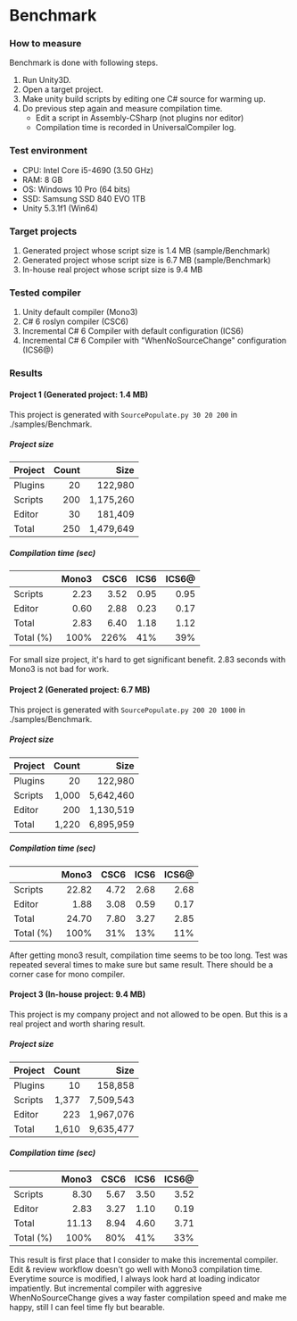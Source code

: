 # Benchmark

### How to measure

Benchmark is done with following steps.
 1. Run Unity3D.
 1. Open a target project.
 1. Make unity build scripts by editing one C# source for warming up.
 1. Do previous step again and measure compilation time.
    - Edit a script in Assembly-CSharp (not plugins nor editor)
    - Compilation time is recorded in UniversalCompiler log.

### Test environment

- CPU: Intel Core i5-4690 (3.50 GHz)
- RAM: 8 GB
- OS: Windows 10 Pro (64 bits)
- SSD: Samsung SSD 840 EVO 1TB
- Unity 5.3.1f1 (Win64)

### Target projects

 1. Generated project whose script size is 1.4 MB (sample/Benchmark)
 1. Generated project whose script size is 6.7 MB (sample/Benchmark)
 1. In-house real project whose script size is 9.4 MB

### Tested compiler

 1. Unity default compiler (Mono3)
 1. C# 6 roslyn compiler (CSC6)
 1. Incremental C# 6 Compiler with default configuration (ICS6)
 1. Incremental C# 6 Compiler with "WhenNoSourceChange" configuration (ICS6@)

### Results

#### Project 1 (Generated project: 1.4 MB)

This project is generated with `SourcePopulate.py 30 20 200` in ./samples/Benchmark.

##### Project size

| Project  | Count | Size      |
| :------- | ----: | --------: |
| Plugins  |    20 |   122,980 |
| Scripts  |   200 | 1,175,260 |
| Editor   |    30 |   181,409 |
| Total    |   250 | 1,479,649 |

##### Compilation time (sec)

|           | Mono3 | CSC6  | ICS6  | ICS6@ |
| :-------- | ----: | ----: | ----: | ----: |
| Scripts   |  2.23 |  3.52 |  0.95 |  0.95 |
| Editor    |  0.60 |  2.88 |  0.23 |  0.17 |
| Total     |  2.83 |  6.40 |  1.18 |  1.12 |
| Total (%) |  100% |  226% |   41% |   39% |

For small size project, it's hard to get significant benefit.
2.83 seconds with Mono3 is not bad for work.

#### Project 2 (Generated project: 6.7 MB)

This project is generated with `SourcePopulate.py 200 20 1000` in ./samples/Benchmark.

##### Project size

| Project  | Count | Size      |
| :------- | ----: | --------: |
| Plugins  |    20 |   122,980 |
| Scripts  | 1,000 | 5,642,460 |
| Editor   |   200 | 1,130,519 |
| Total    | 1,220 | 6,895,959 |

##### Compilation time (sec)

|           | Mono3 | CSC6  | ICS6  | ICS6@ |
| :-------- | ----: | ----: | ----: | ----: |
| Scripts   | 22.82 |  4.72 |  2.68 |  2.68 |
| Editor    |  1.88 |  3.08 |  0.59 |  0.17 |
| Total     | 24.70 |  7.80 |  3.27 |  2.85 |
| Total (%) |  100% |   31% |   13% |   11% |

After getting mono3 result, compilation time seems to be too long.
Test was repeated several times to make sure but same result.
There should be a corner case for mono compiler.

#### Project 3 (In-house project: 9.4 MB)

This project is my company project and not allowed to be open.
But this is a real project and worth sharing result.

##### Project size

| Project  | Count | Size      |
| :------- | ----: | --------: |
| Plugins  |    10 |   158,858 |
| Scripts  | 1,377 | 7,509,543 |
| Editor   |   223 | 1,967,076 |
| Total    | 1,610 | 9,635,477 |

##### Compilation time (sec)

|           | Mono3 | CSC6  | ICS6  | ICS6@ |
| :-------- | ----: | ----: | ----: | ----: |
| Scripts   |  8.30 |  5.67 |  3.50 |  3.52 |
| Editor    |  2.83 |  3.27 |  1.10 |  0.19 |
| Total     | 11.13 |  8.94 |  4.60 |  3.71 |
| Total (%) |  100% |   80% |   41% |   33% |

This result is first place that I consider to make this incremental compiler.
Edit & review workflow doesn't go well with Mono3 compilation time.
Everytime source is modified, I always look hard at loading indicator impatiently.
But incremental compiler with aggresive WhenNoSourceChange gives a way faster compilation
speed and make me happy, still I can feel time fly but bearable.
